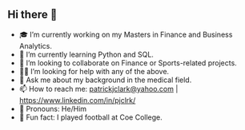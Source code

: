 ## Hi there 👋

- 🎓 I’m currently working on my Masters in Finance and Business Analytics.
- 🐍 I’m currently learning Python and SQL.
- 🤝 I’m looking to collaborate on Finance or Sports-related projects.
- 🙋‍♂️ I’m looking for help with any of the above.
- 💬 Ask me about my background in the medical field.
- 📫 How to reach me: patrickjclark@yahoo.com | https://www.linkedin.com/in/pjclrk/
- 🌟 Pronouns: He/Him
- 🏈 Fun fact: I played football at Coe College.
